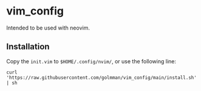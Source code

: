 # vim_config

Intended to be used with neovim.

## Installation

Copy the `init.vim` to `$HOME/.config/nvim/`, or use the following line:

```
curl 'https://raw.githubusercontent.com/golmman/vim_config/main/install.sh' | sh
```
